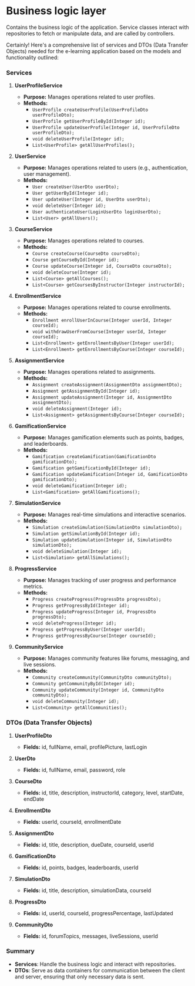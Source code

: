 # Business logic layer

Contains the business logic of the application. Service classes interact with repositories to fetch or manipulate data, and are called by controllers.

Certainly! Here's a comprehensive list of services and DTOs (Data Transfer Objects) needed for the e-learning application based on the models and functionality outlined:

### **Services**

1. **UserProfileService**
   - **Purpose:** Manages operations related to user profiles.
   - **Methods:**
     - `UserProfile createUserProfile(UserProfileDto userProfileDto);`
     - `UserProfile getUserProfileById(Integer id);`
     - `UserProfile updateUserProfile(Integer id, UserProfileDto userProfileDto);`
     - `void deleteUserProfile(Integer id);`
     - `List<UserProfile> getAllUserProfiles();`

2. **UserService**
   - **Purpose:** Manages operations related to users (e.g., authentication, user management).
   - **Methods:**
     - `User createUser(UserDto userDto);`
     - `User getUserById(Integer id);`
     - `User updateUser(Integer id, UserDto userDto);`
     - `void deleteUser(Integer id);`
     - `User authenticateUser(LoginUserDto loginUserDto);`
     - `List<User> getAllUsers();`

3. **CourseService**
   - **Purpose:** Manages operations related to courses.
   - **Methods:**
     - `Course createCourse(CourseDto courseDto);`
     - `Course getCourseById(Integer id);`
     - `Course updateCourse(Integer id, CourseDto courseDto);`
     - `void deleteCourse(Integer id);`
     - `List<Course> getAllCourses();`
     - `List<Course> getCoursesByInstructor(Integer instructorId);`

4. **EnrollmentService**
   - **Purpose:** Manages operations related to course enrollments.
   - **Methods:**
     - `Enrollment enrollUserInCourse(Integer userId, Integer courseId);`
     - `void withdrawUserFromCourse(Integer userId, Integer courseId);`
     - `List<Enrollment> getEnrollmentsByUser(Integer userId);`
     - `List<Enrollment> getEnrollmentsByCourse(Integer courseId);`

5. **AssignmentService**
   - **Purpose:** Manages operations related to assignments.
   - **Methods:**
     - `Assignment createAssignment(AssignmentDto assignmentDto);`
     - `Assignment getAssignmentById(Integer id);`
     - `Assignment updateAssignment(Integer id, AssignmentDto assignmentDto);`
     - `void deleteAssignment(Integer id);`
     - `List<Assignment> getAssignmentsByCourse(Integer courseId);`

6. **GamificationService**
   - **Purpose:** Manages gamification elements such as points, badges, and leaderboards.
   - **Methods:**
     - `Gamification createGamification(GamificationDto gamificationDto);`
     - `Gamification getGamificationById(Integer id);`
     - `Gamification updateGamification(Integer id, GamificationDto gamificationDto);`
     - `void deleteGamification(Integer id);`
     - `List<Gamification> getAllGamifications();`

7. **SimulationService**
   - **Purpose:** Manages real-time simulations and interactive scenarios.
   - **Methods:**
     - `Simulation createSimulation(SimulationDto simulationDto);`
     - `Simulation getSimulationById(Integer id);`
     - `Simulation updateSimulation(Integer id, SimulationDto simulationDto);`
     - `void deleteSimulation(Integer id);`
     - `List<Simulation> getAllSimulations();`

8. **ProgressService**
   - **Purpose:** Manages tracking of user progress and performance metrics.
   - **Methods:**
     - `Progress createProgress(ProgressDto progressDto);`
     - `Progress getProgressById(Integer id);`
     - `Progress updateProgress(Integer id, ProgressDto progressDto);`
     - `void deleteProgress(Integer id);`
     - `Progress getProgressByUser(Integer userId);`
     - `Progress getProgressByCourse(Integer courseId);`

9. **CommunityService**
   - **Purpose:** Manages community features like forums, messaging, and live sessions.
   - **Methods:**
     - `Community createCommunity(CommunityDto communityDto);`
     - `Community getCommunityById(Integer id);`
     - `Community updateCommunity(Integer id, CommunityDto communityDto);`
     - `void deleteCommunity(Integer id);`
     - `List<Community> getAllCommunities();`

### **DTOs (Data Transfer Objects)**

1. **UserProfileDto**
   - **Fields:** id, fullName, email, profilePicture, lastLogin

2. **UserDto**
   - **Fields:** id, fullName, email, password, role

3. **CourseDto**
   - **Fields:** id, title, description, instructorId, category, level, startDate, endDate

4. **EnrollmentDto**
   - **Fields:** userId, courseId, enrollmentDate

5. **AssignmentDto**
   - **Fields:** id, title, description, dueDate, courseId, userId

6. **GamificationDto**
   - **Fields:** id, points, badges, leaderboards, userId

7. **SimulationDto**
   - **Fields:** id, title, description, simulationData, courseId

8. **ProgressDto**
   - **Fields:** id, userId, courseId, progressPercentage, lastUpdated

9. **CommunityDto**
   - **Fields:** id, forumTopics, messages, liveSessions, userId

### Summary

- **Services**: Handle the business logic and interact with repositories.
- **DTOs**: Serve as data containers for communication between the client and server, ensuring that only necessary data is sent.
